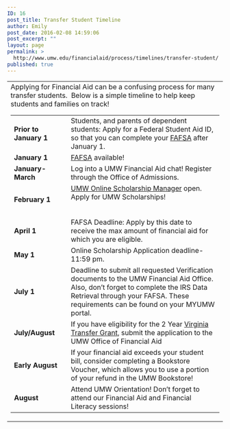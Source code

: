 ```yaml
---
ID: 16
post_title: Transfer Student Timeline
author: Emily
post_date: 2016-02-08 14:59:06
post_excerpt: ""
layout: page
permalink: >
  http://www.umw.edu/financialaid/process/timelines/transfer-student/
published: true
---
```

<table>
<tbody>
<tr>
<td>Applying for Financial Aid can be a confusing process for many transfer students.  Below is a simple timeline to help keep students and families on track!
<table>
<tbody>
<tr>
<td width="135"><strong>Prior to January 1</strong></td>
<td width="538">Students, and parents of dependent students: Apply for a Federal Student Aid ID, so that you can complete your <a href="https://fsaid.ed.gov">FAFSA</a> after January 1.</td>
</tr>
<tr>
<td width="135"><strong>January 1</strong></td>
<td width="538"><a href="https://fafsa.ed.gov/">FAFSA</a> available!</td>
</tr>
<tr>
<td width="135"><strong>January-March</strong></td>
<td width="538">Log into a UMW Financial Aid chat! Register through the Office of Admissions.</td>
</tr>
<tr>
<td width="135"><strong>February 1</strong></td>
<td width="538"><a href="https://umw.scholarships.ngwebsolutions.com">UMW Online Scholarship Manager</a> open. Apply for UMW Scholarships!
<h2></h2>
</td>
</tr>
<tr>
<td width="135"><strong>April 1</strong></td>
<td width="538">FAFSA Deadline: Apply by this date to receive the max amount of financial aid for which you are eligible.</td>
</tr>
<tr>
<td width="135"><strong>May 1</strong></td>
<td width="538">Online Scholarship Application deadline- 11:59 pm.</td>
</tr>
<tr>
<td width="135"><strong>July 1</strong></td>
<td width="538">Deadline to submit all requested Verification documents to the UMW Financial Aid Office. Also, don’t forget to complete the IRS Data Retrieval through your FAFSA. These requirements can be found on your MYUMW portal.</td>
</tr>
<tr>
<td width="135"><strong>July/August</strong></td>
<td width="538">If you have eligibility for the 2 Year <a href="http://www.schev.edu/students/factsheetTransferGrant.pdf">Virginia Transfer Grant</a>, submit the application to the UMW Office of Financial Aid</td>
</tr>
<tr>
<td width="135"><strong>Early August</strong></td>
<td width="538">If your financial aid exceeds your student bill, consider completing a Bookstore Voucher, which allows you to use a portion of your refund in the UMW Bookstore!</td>
</tr>
<tr>
<td width="135"><strong>August</strong></td>
<td width="538">Attend UMW Orientation! Don’t forget to attend our Financial Aid and Financial Literacy sessions!</td>
</tr>
</tbody>
</table>
</td>
</tr>
</tbody>
</table>